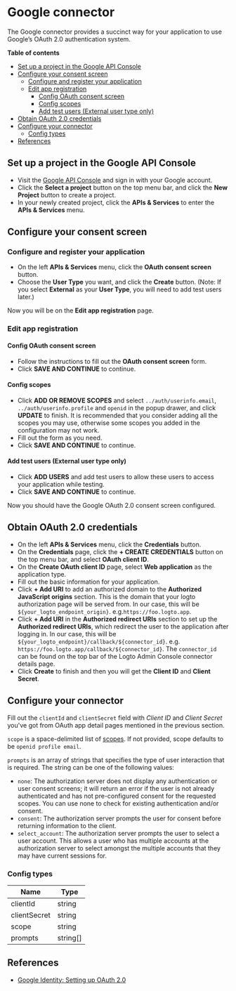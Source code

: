 # Google connector

The Google connector provides a succinct way for your application to use Google’s OAuth 2.0 authentication system.

**Table of contents**
- [Set up a project in the Google API Console](#set-up-a-project-in-the-google-api-console)
- [Configure your consent screen](#configure-your-consent-screen)
  - [Configure and register your application](#configure-and-register-your-application)
  - [Edit app registration](#edit-app-registration)
    - [Config OAuth consent screen](#config-oauth-consent-screen)
    - [Config scopes](#config-scopes)
    - [Add test users (External user type only)](#add-test-users-external-user-type-only)
- [Obtain OAuth 2.0 credentials](#obtain-oauth-20-credentials)
- [Configure your connector](#configure-your-connector)
  - [Config types](#config-types)
- [References](#references)

## Set up a project in the Google API Console

- Visit the [Google API Console](https://console.developers.google.com) and sign in with your Google account.
- Click the **Select a project** button on the top menu bar, and click the **New Project** button to create a project.
- In your newly created project, click the **APIs & Services** to enter the **APIs & Services** menu.

## Configure your consent screen

### Configure and register your application

- On the left **APIs & Services** menu, click the **OAuth consent screen** button.
- Choose the **User Type** you want, and click the **Create** button. (Note: If you select **External** as your **User Type**, you will need to add test users later.)

Now you will be on the **Edit app registration** page.

### Edit app registration

#### Config OAuth consent screen

- Follow the instructions to fill out the **OAuth consent screen** form.
- Click **SAVE AND CONTINUE** to continue.

#### Config scopes

- Click **ADD OR REMOVE SCOPES** and select `../auth/userinfo.email`, `../auth/userinfo.profile` and `openid` in the popup drawer, and click **UPDATE** to finish. It is recommended that you consider adding all the scopes you may use, otherwise some scopes you added in the configuration may not work.
- Fill out the form as you need.
- Click **SAVE AND CONTINUE** to continue.

#### Add test users (External user type only)

- Click **ADD USERS** and add test users to allow these users to access your application while testing.
- Click **SAVE AND CONTINUE** to continue.

Now you should have the Google OAuth 2.0 consent screen configured.

## Obtain OAuth 2.0 credentials

- On the left **APIs & Services** menu, click the **Credentials** button.
- On the **Credentials** page, click the **+ CREATE CREDENTIALS** button on the top menu bar, and select **OAuth client ID**.
- On the **Create OAuth client ID** page, select **Web application** as the application type.
- Fill out the basic information for your application.
- Click **+ Add URI** to add an authorized domain to the **Authorized JavaScript origins** section. This is the domain that your logto authorization page will be served from. In our case, this will be `${your_logto_endpoint_origin}`. e.g.`https://foo.logto.app`.
- Click **+ Add URI** in the ****Authorized redirect URIs**** section to set up the ****Authorized redirect URIs****, which redirect the user to the application after logging in. In our case, this will be `${your_logto_endpoint}/callback/${connector_id}`. e.g. `https://foo.logto.app/callback/${connector_id}`. The `connector_id` can be found on the top bar of the Logto Admin Console connector details page.
- Click **Create** to finish and then you will get the **Client ID** and **Client Secret**.

## Configure your connector

Fill out the `clientId` and `clientSecret` field with _Client ID_ and _Client Secret_ you've got from OAuth app detail pages mentioned in the previous section.

`scope` is a space-delimited list of [scopes](https://developers.google.com/identity/protocols/oauth2/scopes). If not provided, scope defaults to be `openid profile email`.

`prompts` is an array of strings that specifies the type of user interaction that is required. The string can be one of the following values:

- `none`: The authorization server does not display any authentication or user consent screens; it will return an error if the user is not already authenticated and has not pre-configured consent for the requested scopes. You can use none to check for existing authentication and/or consent.
- `consent`: The authorization server prompts the user for consent before returning information to the client.
- `select_account`: The authorization server prompts the user to select a user account. This allows a user who has multiple accounts at the authorization server to select amongst the multiple accounts that they may have current sessions for.

### Config types

| Name         | Type     |
|--------------|----------|
| clientId     | string   |
| clientSecret | string   |
| scope        | string   |
| prompts      | string[] |

## References
* [Google Identity: Setting up OAuth 2.0](https://developers.google.com/identity/protocols/oauth2/openid-connect#appsetup)
